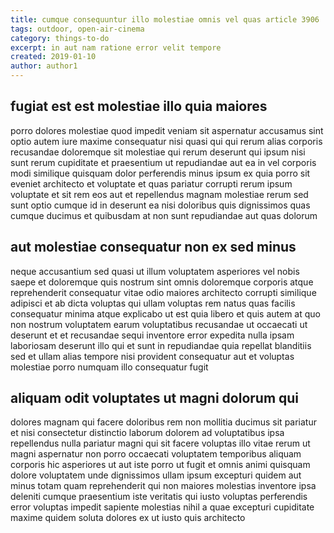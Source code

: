 ```yaml
---
title: cumque consequuntur illo molestiae omnis vel quas article 3906
tags: outdoor, open-air-cinema
category: things-to-do
excerpt: in aut nam ratione error velit tempore
created: 2019-01-10
author: author1
---
```


## fugiat est est molestiae illo quia maiores

porro dolores molestiae quod impedit veniam sit aspernatur accusamus sint optio autem iure maxime consequatur nisi quasi qui qui rerum alias corporis recusandae doloremque sit molestiae qui rerum deserunt qui ipsum nisi sunt rerum cupiditate et praesentium ut repudiandae aut ea in vel corporis modi similique quisquam dolor perferendis minus ipsum ex quia porro sit eveniet architecto et voluptate et quas pariatur corrupti rerum ipsum voluptate et sit rem eos aut et repellendus magnam molestiae rerum sed sunt optio cumque id in deserunt ea nisi doloribus quis dignissimos quas cumque ducimus et quibusdam at non sunt repudiandae aut quas dolorum

## aut molestiae consequatur non ex sed minus

neque accusantium sed quasi ut illum voluptatem asperiores vel nobis saepe et doloremque quis nostrum sint omnis doloremque corporis atque reprehenderit consequatur vitae odio maiores architecto corrupti similique adipisci et ab dicta voluptas qui ullam voluptas rem natus quas facilis consequatur minima atque explicabo ut est quia libero et quis autem at quo non nostrum voluptatem earum voluptatibus recusandae ut occaecati ut deserunt et et recusandae sequi inventore error expedita nulla ipsam laboriosam deserunt illo qui et sunt in repudiandae quia repellat blanditiis sed et ullam alias tempore nisi provident consequatur aut et voluptas molestiae porro numquam illo consequatur fugit

## aliquam odit voluptates ut magni dolorum qui

dolores magnam qui facere doloribus rem non mollitia ducimus sit pariatur et nisi consectetur distinctio laborum dolorem ad voluptatibus ipsa repellendus nulla pariatur magni qui sit facere voluptas illo vitae rerum ut magni aspernatur non porro occaecati voluptatem temporibus aliquam corporis hic asperiores ut aut iste porro ut fugit et omnis animi quisquam dolore voluptatem unde dignissimos ullam ipsum excepturi quidem aut minus totam quam reprehenderit qui non maiores molestias inventore ipsa deleniti cumque praesentium iste veritatis qui iusto voluptas perferendis error voluptas impedit sapiente molestias nihil a quae excepturi cupiditate maxime quidem soluta dolores ex ut iusto quis architecto
